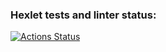### Hexlet tests and linter status:
[![Actions Status](https://github.com/Sckandinav/python-project-49/actions/workflows/hexlet-check.yml/badge.svg)](https://github.com/Sckandinav/python-project-49/actions)